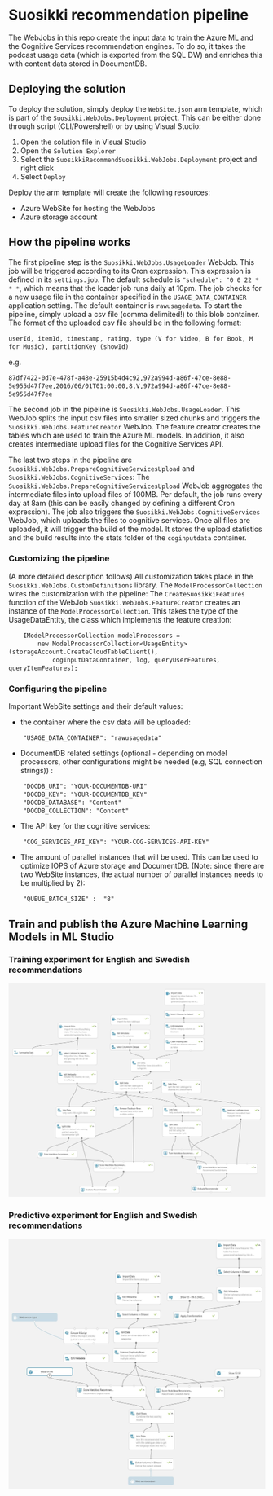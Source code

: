 # Suosikki recommendation pipeline
The WebJobs in this repo create the input data to train the Azure ML and the Cognitive Services recommendation engines.
To do so, it takes the podcast usage data (which is exported from the SQL DW) and
enriches this with content data stored in DocumentDB. 

## Deploying the solution
To deploy the solution, simply deploy the `WebSite.json` arm template, which is part of the `Suosikki.WebJobs.Deployment` project.
This can be either done through script (CLI/Powershell) or by using Visual Studio:

1. Open the solution file in Visual Studio
2. Open the `Solution Explorer`
3. Select the `SuosikkiRecommendSuosikki.WebJobs.Deployment` project and right click
4. Select `Deploy`

Deploy the arm template will create the following resources:
* Azure WebSite for hosting the WebJobs
* Azure storage account

## How the pipeline works
The first pipeline step is the `Suosikki.WebJobs.UsageLoader` WebJob. This job will be triggered according to its Cron expression. 
This expression is defined in its `settings.job`. The default schedule is `"schedule": "0 0 22 * * *`, which means that the loader job runs daily at 10pm.
The job checks for a new usage file in the container specified in the `USAGE_DATA_CONTAINER` application setting. 
The default container is `rawusagedata`. To start the pipeline, simply upload a csv file (comma delimited!) to this blob container. 
The format of the uploaded csv file should be in the following format:

```
userId, itemId, timestamp, rating, type (V for Video, B for Book, M for Music), partitionKey (showId)
```
e.g.

```
87df7422-0d7e-478f-a48e-25915b4d4c92,972a994d-a86f-47ce-8e88-5e955d47f7ee,2016/06/01T01:00:00,8,V,972a994d-a86f-47ce-8e88-5e955d47f7ee
```
The second job in the pipeline is `Suosikki.WebJobs.UsageLoader`. This WebJob splits the input csv files into smaller sized chunks and triggers the `Suosikki.WebJobs.FeatureCreator` WebJob. 
The feature creator creates the tables which are used to train the Azure ML models. In addition, it also creates intermediate upload files for the Cognitive Services API.

The last two steps in the pipeline are `Suosikki.WebJobs.PrepareCognitiveServicesUpload` and `Suosikki.WebJobs.CognitiveServices`: 
The `Suosikki.WebJobs.PrepareCognitiveServicesUpload` WebJob aggregates the intermediate files into upload files of 100MB. 
Per default, the job runs every day at 8am (this can be easily changed by defining a different Cron expression). 
The job also triggers the `Suosikki.WebJobs.CognitiveServices` WebJob, which uploads the files to cognitive services. Once all files are uploaded, it will trigger the build of the model.
It stores the upload statistics and the build results into the stats folder of the `coginputdata` container.

### Customizing the pipeline
(A more detailed description follows)
All customization takes place in the `Suosikki.WebJobs.CustomDefinitions` library.
The `ModelProcessorCollection` wires the customization with the pipeline:
The `CreateSuosikkiFeatures` function of the WebJob `Suosikki.WebJobs.FeatureCreator` creates an instance of the `ModelProcessorCollection`. This takes the type of the UsageDataEntity, the class which implements the feature creation: 

```
    IModelProcessorCollection modelProcessors = 
        new ModelProcessorCollection<UsageEntity>(storageAccount.CreateCloudTableClient(), 
            cogInputDataContainer, log, queryUserFeatures, queryItemFeatures);
```


### Configuring the pipeline
Important WebSite settings and their default values:
* the container where the csv data will be uploaded: 

``` 
    "USAGE_DATA_CONTAINER": "rawusagedata" 
```

* DocumentDB related settings (optional - depending on model processors, other configurations might be needed (e.g, SQL connection strings)) :

``` 
    "DOCDB_URI": "YOUR-DOCUMENTDB-URI"
    "DOCDB_KEY": "YOUR-DOCUMENTDB_KEY"
    "DOCDB_DATABASE": "Content"
    "DOCDB_COLLECTION": "Content"
```
* The API key for the cognitive services:
```
    "COG_SERVICES_API_KEY": "YOUR-COG-SERVICES-API-KEY"
```
* The amount of parallel instances that will be used. This can be used to optimize IOPS of Azure storage and DocumentDB. 
(Note: since there are two WebSite instances, the actual number of parallel instances needs to be multiplied by 2):
```
    "QUEUE_BATCH_SIZE" :  "8"
```
## Train and publish the Azure Machine Learning Models in ML Studio
### Training experiment for English and Swedish recommendations
![The training experiment](/images/maml_training_experiment.JPG?raw=true "The training experiment")
### Predictive experiment for English and Swedish recommendations
![The predictive experiment](/images/maml_predictive_experiment.JPG?raw=true "The predictive experiment")